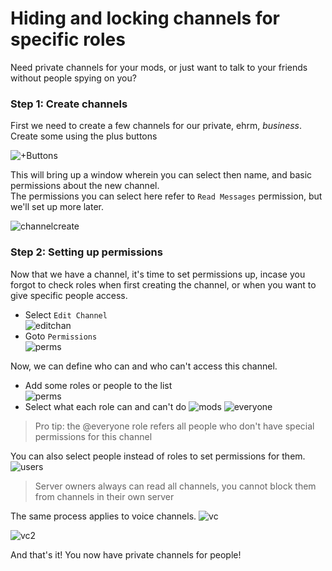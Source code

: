 # Hiding and locking channels for specific roles
Need private channels for your mods, or just want to talk to your friends without people spying on you?

### Step 1: Create channels
First we need to create a few channels for our private, ehrm, *business*.
Create some using the plus buttons

![+Buttons](http://i.imgur.com/ZYCzkOb.png)

This will bring up a window wherein you can select then name, and basic permissions about the new channel.  
The permissions you can select here refer to `Read Messages` permission, but we'll set up more later.

![channelcreate](http://i.imgur.com/PmU7Gg2.png)

### Step 2: Setting up permissions
Now that we have a channel, it's time to set permissions up, incase you forgot to check roles when first creating the channel, or when you want to give specific people access.

- Select `Edit Channel`  
![editchan](http://i.imgur.com/VVVfNy5.png)
- Goto `Permissions`  
![perms](http://i.imgur.com/PmEa1ZC.png)

Now, we can define who can and who can't access this channel.

- Add some roles or people to the list   
![perms](http://i.imgur.com/haGY5l5.png)
- Select what each role can and can't do
![mods](http://i.imgur.com/sW8e0I4.png)
![everyone](http://i.imgur.com/Q34VLv4.png)
> Pro tip: the @everyone role refers all people who don't have special permissions for this channel 

You can also select people instead of roles to set permissions for them.  
![users](http://i.imgur.com/u6Pdof0.png)
> Server owners always can read all channels, you cannot block them from channels in their own server

The same process applies to voice channels.
![vc](http://i.imgur.com/XNiYHOO.png)  

![vc2](http://i.imgur.com/JsBH5ib.png)

And that's it! You now have private channels for people!
